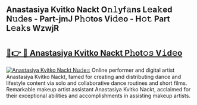 ## Anastasiya Kvitko Nackt O𝚗𝚕yf𝚊ns L𝚎a𝚔ed N𝚞𝚍es - Part-jmJ P𝚑𝚘tos Vi𝚍𝚎o - H𝚘𝚝 Part L𝚎a𝚔s WzwjR

# <h2><a href="http://kf7h9up.oniu.top/?m=Anastasiya+Kvitko+Nackt">🔗👉 🔴 Anastasiya Kvitko Nackt P𝚑ot𝚘𝚜 V𝚒d𝚎o</a></h2>

[![Anastasiya Kvitko Nackt Nu𝚍e𝚜](https://i.imgur.com/0qMVB7G.gif)](http://kf7h9up.oniu.top/?m=Anastasiya+Kvitko+Nackt)
Online performer and digital artist Anastasiya Kvitko Nackt, famed for creating and distributing dance and lifestyle content via solo and collaborative dance routines and short films. Remarkable makeup artist assistant Anastasiya Kvitko Nackt, acclaimed for their exceptional abilities and accomplishments in assisting makeup artists.  
